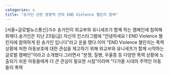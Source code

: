 ```yaml
---
categories: a
title: "송가인 선한 영향력 전파 END Violence 챌린지 참여"
---
```

[서울=글로벌뉴스통신]가수 송가인이 외교부와 유니세프가 함께 하는 캠페인에 참여해 화제다.송가인은 지난 23일(금) 자신의 인스타그램에 "안녕하세요 ! END Violence 챌린지에 참여하게 된 송가인 입니다"라고 운을 뗐다.이어 "END Violence 챌린지는 폭력상황에 처한 아동보호에 대한 관심을 제고하기 위해 외교부와 유니세프가 함께 시작하는 글로벌 캠페인"이라고 소개했다.그러면서 "분쟁, 질병, 우울증 등 다양한 폭력 상황에 노출되기 쉬운 아동들에게 더 큰 관심이 필요한 시점"이라며 "다가올 시대의 주역인 아동들이 폭력